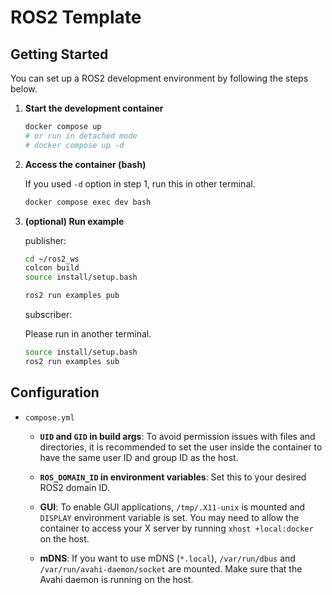 # ROS2 Template

## Getting Started

You can set up a ROS2 development environment by following the steps below.

1. **Start the development container**

    ```bash
    docker compose up
    # or run in detached mode
    # docker compose up -d
    ```

2. **Access the container (bash)**

    If you used `-d` option in step 1, run this in other terminal.

    ```bash
    docker compose exec dev bash
    ```

3. **(optional) Run example**

    publisher:

    ```bash
    cd ~/ros2_ws
    colcon build
    source install/setup.bash

    ros2 run examples pub
    ```

    subscriber:

    Please run in another terminal.

    ```bash
    source install/setup.bash
    ros2 run examples sub
    ```

## Configuration

- `compose.yml`

  - **`UID` and `GID` in build args**: To avoid permission issues with files and directories, it is recommended to set the user inside the container to have the same user ID and group ID as the host.

  - **`ROS_DOMAIN_ID` in environment variables**: Set this to your desired ROS2 domain ID.

  - **GUI**: To enable GUI applications, `/tmp/.X11-unix` is mounted and `DISPLAY` environment variable is set. You may need to allow the container to access your X server by running `xhost +local:docker` on the host.

  - **mDNS**: If you want to use mDNS (`*.local`), `/var/run/dbus` and `/var/run/avahi-daemon/socket` are mounted. Make sure that the Avahi daemon is running on the host.
